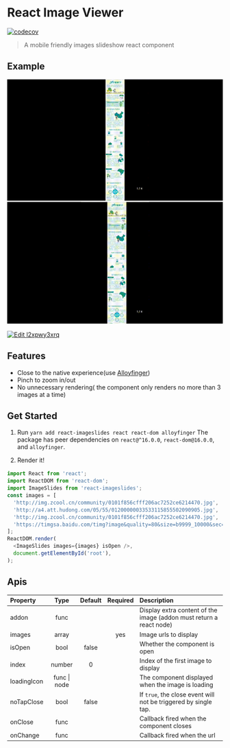 # React Image Viewer

[![codecov](https://codecov.io/gh/loadingwyn/react-imageslides/branch/master/graph/badge.svg)](https://codecov.io/gh/loadingwyn/react-imageslides)

> A mobile friendly images slideshow react component

## Example

![demo1](demo/demo1.gif)
![demo2](demo/demo2.gif)

[![Edit l2xpwy3xrq](https://codesandbox.io/static/img/play-codesandbox.svg)](https://codesandbox.io/s/l2xpwy3xrq?view=preview)

## Features

- Close to the native experience(use [Alloyfinger](https://github.com/AlloyTeam/AlloyFinger))
- Pinch to zoom in/out
- No unnecessary rendering( the component only renders no more than 3 images at a time)

## Get Started

1.  Run `yarn add react-imageslides react react-dom alloyfinger`
    The package has peer dependencies on `react@^16.0.0`, `react-dom@16.0.0`, and `alloyfinger`.

2.  Render it!

```js
import React from 'react';
import ReactDOM from 'react-dom';
import ImageSlides from 'react-imageslides';
const images = [
  'http://img.zcool.cn/community/0101f856cfff206ac7252ce6214470.jpg',
  'http://a4.att.hudong.com/05/55/01200000033533115855502090905.jpg',
  'http://img.zcool.cn/community/0101f856cfff206ac7252ce6214470.jpg',
  'https://timgsa.baidu.com/timg?image&quality=80&size=b9999_10000&sec=1503235534249&di=4c198d5a305627d12e5dae4c581c9e57&imgtype=0&src=http%3A%2F%2Fimg2.niutuku.com%2Fdesk%2Fanime%2F0529%2F0529-17277.jpg',
];
ReactDOM.render(
  <ImageSlides images={images} isOpen />,
  document.getElementById('root'),
);
```

## Apis

| Property    |     Type     | Default | Required | Description                                                         |
| :---------- | :----------: | :-----: | :------: | :------------------------------------------------------------------ |
| addon       |     func     |         |          | Display extra content of the image (addon must return a react node) |
| images      |    array     |         |   yes    | Image urls to display                                               |
| isOpen      |     bool     |  false  |          | Whether the component is open                                       |
| index       |    number    |    0    |          | Index of the first image to display                                 |
| loadingIcon | func \| node |         |          | The component displayed when the image is loading                   |
| noTapClose  |     bool     |  false  |          | If `true`, the close event will not be triggered by single tap.     |
| onClose     |     func     |         |          | Callback fired when the component closes                            |
| onChange    |     func     |         |          | Callback fired when the url                                         |
